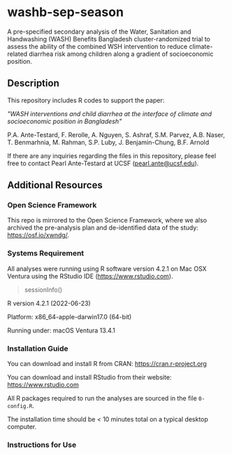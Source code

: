 # washb-sep-season

A pre-specified secondary analysis of the Water, Sanitation and Handwashing (WASH) Benefits Bangladesh cluster-randomized trial to assess the ability of the combined WSH intervention to reduce climate-related diarrhea risk among children along a gradient of socioeconomic position.

## Description

This repository includes R codes to support the paper: 

_"WASH interventions and child diarrhea at the interface of climate and socioeconomic position in Bangladesh"_

P.A. Ante-Testard, F. Rerolle, A. Nguyen, S. Ashraf, S.M. Parvez, A.B. Naser, T. Benmarhnia, M. Rahman, S.P. Luby, J. Benjamin-Chung, B.F. Arnold

If there are any inquiries regarding the files in this repository, please feel free to contact Pearl Ante-Testard at UCSF (pearl.ante@ucsf.edu).

## Additional Resources

### Open Science Framework

This repo is mirrored to the Open Science Framework, where we also archived the pre-analysis plan and de-identified data of the study:  https://osf.io/xwndg/.

### Systems Requirement

All analyses were running using R software version 4.2.1 on Mac OSX Ventura using the RStudio IDE (https://www.rstudio.com). 

>sessionInfo()

R version 4.2.1 (2022-06-23)

Platform: x86_64-apple-darwin17.0 (64-bit)

Running under: macOS Ventura 13.4.1

### Installation Guide

You can download and install R from CRAN: https://cran.r-project.org

You can download and install RStudio from their website: https://www.rstudio.com

All R packages required to run the analyses are sourced in the file `0-config.R`.

The installation time should be < 10 minutes total on a typical desktop computer.

### Instructions for Use



